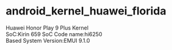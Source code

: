 # android_kernel_huawei_florida  
Huawei Honor Play 9 Plus Kernel  
SoC:Kirin 659 
SoC Code name:hi6250  
Based System Version:EMUI 9.1.0  